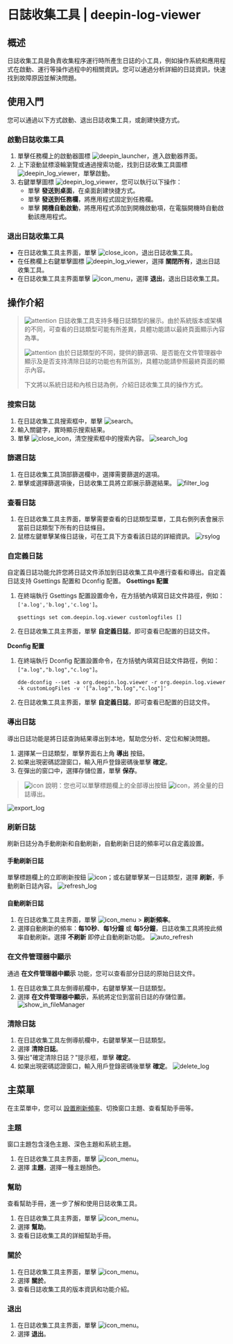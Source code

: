 # 日誌收集工具 | deepin-log-viewer

## 概述

日誌收集工具是負責收集程序運行時所產生日誌的小工具，例如操作系統和應用程式在啟動、運行等操作過程中的相關資訊。您可以通過分析詳細的日誌資訊，快速找到故障原因並解決問題。

## 使用入門

您可以通過以下方式啟動、退出日誌收集工具，或創建快捷方式。

### 啟動日誌收集工具

1. 單擊任務欄上的啟動器圖標 ![deepin_launcher](../common/deepin_launcher.svg)，進入啟動器界面。
2. 上下滾動鼠標滾輪瀏覽或通過搜索功能，找到日誌收集工具圖標![deepin_log_viewer](../common/deepin_log_viewer.svg)，單擊啟動。
3. 右鍵單擊圖標 ![deepin_log_viewer](../common/deepin_log_viewer.svg)，您可以執行以下操作：
   - 單擊 **發送到桌面**，在桌面創建快捷方式。
   - 單擊 **發送到任務欄**，將應用程式固定到任務欄。
   - 單擊 **開機自動啟動**，將應用程式添加到開機啟動項，在電腦開機時自動啟動該應用程式。

### 退出日誌收集工具

- 在日誌收集工具主界面，單擊 ![close_icon](../common/close_icon.svg)，退出日誌收集工具。
- 在任務欄上右鍵單擊圖標 ![deepin_log_viewer](../common/deepin_log_viewer.svg)，選擇 **關閉所有**，退出日誌收集工具。
- 在日誌收集工具主界面單擊 ![icon_menu](../common/icon_menu.svg)，選擇 **退出**，退出日誌收集工具。

## 操作介紹

> ![attention](../common/attention.svg) 日誌收集工具支持多種日誌類型的展示。由於系統版本或架構的不同，可查看的日誌類型可能有所差異，具體功能請以最終頁面顯示內容為準。
>
> ![attention](../common/attention.svg) 由於日誌類型的不同，提供的篩選項、是否能在文件管理器中顯示及是否支持清除日誌的功能也有所區別，具體功能請參照最終頁面的顯示內容。
>
> 下文將以系統日誌和內核日誌為例，介紹日誌收集工具的操作方式。

### 搜索日誌

1. 在日誌收集工具搜索框中，單擊 ![search](../common/search.svg)。
2. 輸入關鍵字，實時顯示搜索結果。
3. 單擊 ![close_icon](../common/close_icon.svg)，清空搜索框中的搜索內容。
   ![search_log](fig/search_log.png)

### 篩選日誌

1. 在日誌收集工具頂部篩選欄中，選擇需要篩選的選項。
2. 單擊或選擇篩選項後，日誌收集工具將立即展示篩選結果。
   ![filter_log](fig/filter_log.png)

### 查看日誌

1. 在日誌收集工具主界面，單擊需要查看的日誌類型菜單，工具右側列表會展示當前日誌類型下所有的日誌條目。
2. 鼠標左鍵單擊某條日誌後，可在工具下方查看該日誌的詳細資訊。
   ![rsylog](fig/syslog.png)

### 自定義日誌

自定義日誌功能允許您將日誌文件添加到日誌收集工具中進行查看和導出。自定義日誌支持 Gsettings 配置和 Dconfig 配置。
**Gsettings 配置**

1. 在終端執行 Gsettings 配置設置命令，在方括號內填寫日誌文件路徑，例如：`['a.log','b.log','c.log']`。

   ```shell
   gsettings set com.deepin.log.viewer customlogfiles []
   ```

2. 在日誌收集工具主界面，單擊 **自定義日誌**，即可查看已配置的日誌文件。

**Dconfig 配置**

1. 在終端執行 Dconfig 配置設置命令，在方括號內填寫日誌文件路徑，例如：`["a.log","b.log","c.log"]`。

   ```shell
   dde-dconfig --set -a org.deepin.log.viewer -r org.deepin.log.viewer -k customLogFiles -v '["a.log","b.log","c.log"]'
   ```

2. 在日誌收集工具主界面，單擊 **自定義日誌**，即可查看已配置的日誌文件。

### 導出日誌

導出日誌功能是將日誌查詢結果導出到本地，幫助您分析、定位和解決問題。

1. 選擇某一日誌類型，單擊界面右上角 **導出** 按鈕。
2. 如果出現密碼認證窗口，輸入用戶登錄密碼後單擊 **確定**。
3. 在彈出的窗口中，選擇存儲位置，單擊 **保存**。

> ![icon](../common/notes.svg) 說明：您也可以單擊標題欄上的全部導出按鈕 ![icon](../common/export.svg)，將全量的日誌導出。

![export_log](fig/export_log.png)

### 刷新日誌

刷新日誌分為手動刷新和自動刷新，自動刷新日誌的頻率可以自定義設置。

#### 手動刷新日誌

單擊標題欄上的立即刷新按鈕 ![icon](../common/refresh.svg)；或右鍵單擊某一日誌類型，選擇 **刷新**，手動刷新日誌內容。
![refresh_log](fig/refresh_log.png)

#### 自動刷新日誌

1. 在日誌收集工具主界面，單擊 ![icon_menu](../common/icon_menu.svg) > **刷新頻率**。
2. 選擇自動刷新的頻率：**每10秒**、**每1分鐘** 或 **每5分鐘**，日誌收集工具將按此頻率自動刷新。選擇 **不刷新** 即停止自動刷新功能。
   ![auto_refresh](fig/auto_refresh.png)

### 在文件管理器中顯示

通過 **在文件管理器中顯示** 功能，您可以查看部分日誌的原始日誌文件。

1. 在日誌收集工具左側導航欄中，右鍵單擊某一日誌類型。
2. 選擇 **在文件管理器中顯示**，系統將定位到當前日誌的存儲位置。
   ![show_in_fileManager](fig/show_in_fileManager.png)

### 清除日誌

1. 在日誌收集工具左側導航欄中，右鍵單擊某一日誌類型。
2. 選擇 **清除日誌**。
3. 彈出"確定清除日誌？"提示框，單擊 **確定**。
4. 如果出現密碼認證窗口，輸入用戶登錄密碼後單擊 **確定**。
   ![delete_log](fig/delete_log.png)

## 主菜單

在主菜單中，您可以 [設置刷新頻率](#自動刷新日誌)、切換窗口主題、查看幫助手冊等。

### 主題

窗口主題包含淺色主題、深色主題和系統主題。

1. 在日誌收集工具主界面，單擊 ![icon_menu](../common/icon_menu.svg)。
2. 選擇 **主題**，選擇一種主題顏色。

### 幫助

查看幫助手冊，進一步了解和使用日誌收集工具。

1. 在日誌收集工具主界面，單擊 ![icon_menu](../common/icon_menu.svg)。
2. 選擇 **幫助**。
3. 查看日誌收集工具的詳細幫助手冊。

### 關於

1. 在日誌收集工具主界面，單擊 ![icon_menu](../common/icon_menu.svg)。
2. 選擇 **關於**。
3. 查看日誌收集工具的版本資訊和功能介紹。

### 退出

1. 在日誌收集工具主界面，單擊 ![icon_menu](../common/icon_menu.svg)。
2. 選擇 **退出**。
